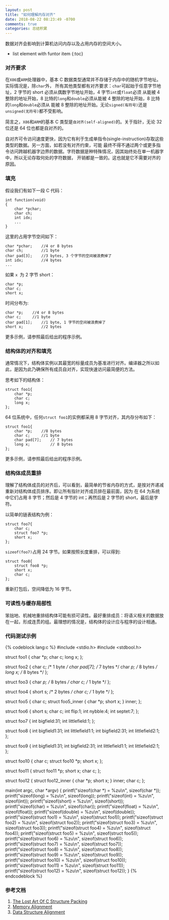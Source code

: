 ```yaml
---
layout: post
title: "如何理解内存对齐"
date: 2018-08-22 08:23:49 -0700
comments: true
categories: 总结积累
---
```


数据对齐会影响到计算机访问内存以及占用内存的空间大小。

<!--more-->

* list element with funtor item
{:toc}

### 对齐要求

在`X86`或`ARM`处理器中，基本 C 数据类型通常并不存储于内存中的随机字节地址。实际情况是，除`char`外，
所有其他类型都有对齐要求：`char`可起始于任意字节地址，2 字节的 short 必须从偶数字节地址开始，4 字节`int`或`float`必须
从能被 4 整除的地址开始，8 比特的`long`和`double`必须从能被 4 整除的地址开始，8 比特的`long`和`double`必须从
能被 8 整除的地址开始。无论`signed(有符号)`还是`unsigned(无符号)`都不受影响。  

简言之，`X86`和`ARM`的基本 C 类型是`自对齐(self-aligned)`的。关于指针，无论 32 位还是 64 位也都是自对齐的。

自对齐可令访问速度更快，因为它有利于生成单指令(single-instruction)存取这些类型的数据。另一方面，如若没有对齐约束，可能
最终不得不通过两个或更多指令访问跨越机器字边界的数据。字符数据是种特殊情况，因其始终处在单一机器字中，所以无论存取何处的字符数据，
开销都是一致的。这也就是它不需要对齐的原因。  

### 填充

假设我们有如下一段 C 代码：

```
int function(void)
{
    char *pchar;
    char ch;
    int idx;
    ...
}
```

这里的占用字节空间如下：

```
char *pchar;    //4 or 8 bytes
char ch;        //1 byte
char pad[3];    //3 bytes, 3 个字节的空间被浪费掉了
int idx;        //4 bytes
...
```

如果 `x `为 2 字节 short：

```
char *p;
char c;
short x;
```

时间分布为:

```
char *p;    //4 or 8 bytes
char c;     //1 byte
char pad[1];    //1 byte, 1 字节的空间被浪费掉了
short x;        //2 bytes
```

更多示例，请参照最后给出的程序示例。

### 结构体的对齐和填充

通常情况下，结构体实例以其最宽的标量成员为基准进行对齐。编译器之所以如此，是因为此乃确保所有成员自对齐，实现快速访问最简便的方法。

思考如下的结构体：

```
struct foo1{
    char *p;
    char c;
    long x;
};
```

64 位系统中，任何`struct foo1`的实例都采用 8 字节对齐，其内存分布如下：

```
struct foo1{
    char *p;    //8 bytes
    char c;     //1 byte
    char pad[7];    // 7 bytes
    long x;         // 8 bytes
};
```
更多示例，请参照最后给出的程序示例。

### 结构体成员重排

理解了结构体成员的对齐后，可以看到，最简单的节省内存的方式，是按对齐递减重新对结构体成员排序。即让所有指针对齐成员排在最前面，因为
在 64 为系统中它们占用 8 字节；然后是 4 字节的 int；再然后是 2 字节的 short，最后是字符。  

以简单的链表结构为例：

```
struct foo7{
    char c;
    struct foo7 *p;
    short x;
};
```
`sizeof(foo7)`占用 24 字节。如果按照长度重排，可以得到:

```
struct foo8{
    struct foo8 *p;
    short x;
    char c;
};
```

重新打包后，空间降低为 16 字节。

### 可读性与缓存局部性

笨拙地、机械地重排结构体可能有损可读性。最好重排成员：将语义相关的数据放在一起，形成连贯的组。最理想的情况是，结构体的设计应与程序的设计相通。

### 代码测试示例

{% codeblock lang:c %}
#include <stdio.h>
#include <stdbool.h>

struct foo1 {
    char *p;
    char c;
    long x;
};

struct foo2 {
    char c;      /* 1 byte */
    char pad[7]; /* 7 bytes */
    char *p;     /* 8 bytes */
    long x;      /* 8 bytes */
};

struct foo3 {
    char *p;     /* 8 bytes */
    char c;      /* 1 byte */
};

struct foo4 {
    short s;     /* 2 bytes */
    char c;      /* 1 byte */
};

struct foo5 {
    char c;
    struct foo5_inner {
        char *p;
        short x;
    } inner;
};

struct foo6 {
    short s;
    char c;
    int flip:1;
    int nybble:4;
    int septet:7;
};

struct foo7 {
    int bigfield:31;
    int littlefield:1;
};

struct foo8 {
    int bigfield1:31;
    int littlefield1:1;
    int bigfield2:31;
    int littlefield2:1;
};

struct foo9 {
    int bigfield1:31;
    int bigfield2:31;
    int littlefield1:1;
    int littlefield2:1;
};

struct foo10 {
    char c;
    struct foo10 *p;
    short x;
};

struct foo11 {
    struct foo11 *p;
    short x;
    char c;
};

struct foo12 {
    struct foo12_inner {
        char *p;
        short x;
    } inner;
    char c;
};

main(int argc, char *argv)
{
    printf("sizeof(char *)        = %zu\n", sizeof(char *));
    printf("sizeof(long)          = %zu\n", sizeof(long));
    printf("sizeof(int)           = %zu\n", sizeof(int));
    printf("sizeof(short)         = %zu\n", sizeof(short));
    printf("sizeof(char)          = %zu\n", sizeof(char));
    printf("sizeof(float)         = %zu\n", sizeof(float));
    printf("sizeof(double)        = %zu\n", sizeof(double));
    printf("sizeof(struct foo1)   = %zu\n", sizeof(struct foo1));
    printf("sizeof(struct foo2)   = %zu\n", sizeof(struct foo2));
    printf("sizeof(struct foo3)   = %zu\n", sizeof(struct foo3));
    printf("sizeof(struct foo4)   = %zu\n", sizeof(struct foo4));
    printf("sizeof(struct foo5)   = %zu\n", sizeof(struct foo5));
    printf("sizeof(struct foo6)   = %zu\n", sizeof(struct foo6));
    printf("sizeof(struct foo7)   = %zu\n", sizeof(struct foo7));
    printf("sizeof(struct foo8)   = %zu\n", sizeof(struct foo8));
    printf("sizeof(struct foo9)   = %zu\n", sizeof(struct foo9));
    printf("sizeof(struct foo10)   = %zu\n", sizeof(struct foo10));
    printf("sizeof(struct foo11)   = %zu\n", sizeof(struct foo11));
    printf("sizeof(struct foo12)   = %zu\n", sizeof(struct foo12));
}
{% endcodeblock %}

### 参考文档

1. [The Lost Art Of C Structure Packing](https://github.com/ludx/The-Lost-Art-of-C-Structure-Packing)
2. [Memory Alignment](https://wr.informatik.uni-hamburg.de/_media/teaching/wintersemester_2013_2014/epc-14-haase-svenhendrik-alignmentinc-paper.pdf)
3. [Data Structure Alignment](https://en.wikipedia.org/wiki/Data_structure_alignment)
